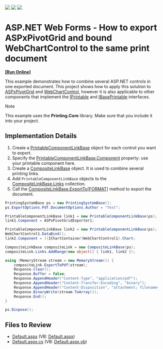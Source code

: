 <!-- default badges list -->
![](https://img.shields.io/endpoint?url=https://codecentral.devexpress.com/api/v1/VersionRange/128566537/13.1.4%2B)
[![](https://img.shields.io/badge/Open_in_DevExpress_Support_Center-FF7200?style=flat-square&logo=DevExpress&logoColor=white)](https://supportcenter.devexpress.com/ticket/details/E1164)
[![](https://img.shields.io/badge/📖_How_to_use_DevExpress_Examples-e9f6fc?style=flat-square)](https://docs.devexpress.com/GeneralInformation/403183)
<!-- default badges end -->

# ASP.NET Web Forms - How to export ASPxPivotGrid and bound WebChartControl to the same print document
<!-- run online -->
**[[Run Online]](https://codecentral.devexpress.com/e1164/)**
<!-- run online end -->

This example demonstrates how to combine several ASP.NET controls in one exported document. This project shows how to apply this solution to [ASPxPivotGrid](https://docs.devexpress.com/AspNet/DevExpress.Web.ASPxPivotGrid.ASPxPivotGrid) and [WebChartControl](https://docs.devexpress.com/AspNet/DevExpress.XtraCharts.Web.WebChartControl), however it is also applicable to other components that implement the [IPrintable](https://docs.devexpress.com/WindowsForms/DevExpress.XtraPrinting.IPrintable) and [IBasePrintable](https://docs.devexpress.com/CoreLibraries/DevExpress.XtraPrinting.IBasePrintable) interfaces.
> [!NOTE]
> This example uses the **Printing.Core** library. Make sure that you include it into your project. 

## Implementation Details

1. Create a [PrintableComponentLinkBase](https://docs.devexpress.com/CoreLibraries/DevExpress.XtraPrintingLinks.PrintableComponentLinkBase) object for each control you want to export.
2. Specify the [PrintableComponentLinkBase.Component](https://docs.devexpress.com/CoreLibraries/DevExpress.XtraPrintingLinks.PrintableComponentLinkBase.Component) property: use your printable component here. 
3. Create a [CompositeLinkBase](https://docs.devexpress.com/CoreLibraries/DevExpress.XtraPrintingLinks.CompositeLinkBase) object. It is used to combine several printing links.
4. Add `PrintableComponentLinkBase` objects to the [CompositeLinkBase.Links](https://docs.devexpress.com/CoreLibraries/DevExpress.XtraPrintingLinks.CompositeLinkBase.Links) collection. 
5. Call the [CompositeLinkBase.ExportTo[FORMAT]](https://docs.devexpress.com/CoreLibraries/devexpress.xtraprinting.linkbase.exporttodocx.overloads) method to export the document.

```csharp
PrintingSystemBase ps = new PrintingSystemBase();
ps.ExportOptions.Pdf.DocumentOptions.Author = "Test";

PrintableComponentLinkBase link1 = new PrintableComponentLinkBase(ps);
link1.Component = ASPxPivotGridExporter1;

PrintableComponentLinkBase link2 = new PrintableComponentLinkBase(ps);
WebChartControl1.DataBind();
link2.Component = ((IChartContainer)WebChartControl1).Chart;

CompositeLinkBase compositeLink = new CompositeLinkBase(ps);
compositeLink.Links.AddRange(new object[] { link1, link2 });

using (MemoryStream stream = new MemoryStream()) {
    compositeLink.ExportToPdf(stream);
    Response.Clear();
    Response.Buffer = false;
    Response.AppendHeader("Content-Type", "application/pdf");
    Response.AppendHeader("Content-Transfer-Encoding", "binary");
    Response.AppendHeader("Content-Disposition", "attachment; filename=test.pdf");
    Response.BinaryWrite(stream.ToArray());
    Response.End();
}

ps.Dispose();
```

## Files to Review

* [Default.aspx](./CS/Default.aspx) (VB: [Default.aspx](./VB/Default.aspx))
* [Default.aspx.cs](./CS/Default.aspx.cs) (VB: [Default.aspx.vb](./VB/Default.aspx.vb))
